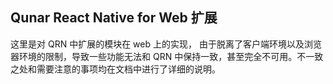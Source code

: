 ## Qunar React Native for Web 扩展

这里是对 QRN 中扩展的模块在 web 上的实现， 由于脱离了客户端环境以及浏览器环境的限制，导致一些功能无法和 QRN 中保持一致，甚至完全不可用。不一致之处和需要注意的事项均在文档中进行了详细的说明。 
